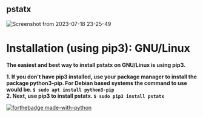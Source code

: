 ## pstatx

![Screenshot from 2023-07-18 23-25-49](https://github.com/Nathalon/pstatx/assets/69394316/b18abbf7-5612-4286-b1f5-e734a5945aa7)

Installation (using pip3): GNU/Linux
=======================================================================================================================

**The easiest and best way to install pstatx on GNU/Linux is using pip3.**  

**1. If you don't have pip3 installed, use your package manager to install the package python3-pip. For Debian based systems the command to use would be. `$ sudo apt install python3-pip`**  
**2. Next, use pip3 to install pstatx. `$ sudo pip3 install pstatx`**  

[![forthebadge made-with-python](http://ForTheBadge.com/images/badges/made-with-python.svg)](https://www.python.org/)
